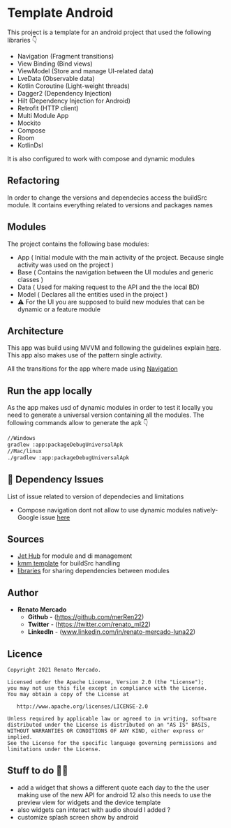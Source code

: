 # Template Android

This project is a template for an android project that used the following libraries 👇

- Navigation (Fragment transitions)
- View Binding (Bind views)
- ViewModel (Store and manage UI-related data)
- LveData (Observable data)
- Kotlin Coroutine (Light-weight threads)
- Dagger2 (Dependency Injection)
- Hilt (Dependency Injection for Android)
- Retrofit (HTTP client)
- Multi Module App
- Mockito
- Compose
- Room
- KotlinDsl

It is also configured to work with compose and dynamic modules

## Refactoring

In order to change the versions and dependecies access the buildSrc module. It contains everything related to versions and packages names

## Modules

The project contains the following base modules:

- App ( Initial module with the main activity of the project. Because single activity was used on the project )
- Base ( Contains the navigation between the UI modules and generic classes )
- Data ( Used for making request to the API and the the local BD)
- Model ( Declares all the entities used in the project )
- ⚠ For the UI you are supposed to build new modules that can be dynamic or a feature module

## Architecture

This app was build using MVVM and following the guidelines explain [here](https://developer.android.com/jetpack/docs/guide). This app also makes use of the pattern single activity.

All the transitions for the app where made using [Navigation](https://developer.android.com/guide/navigation)

## Run the app locally
As the app makes usd of dynamic modules in order to test it locally you need to generate a universal version containing all the modules. The following commands allow to generate the apk 👇

```sh
//Windows
gradlew :app:packageDebugUniversalApk
//Mac/linux
./gradlew :app:packageDebugUniversalApk
```

## 🚨 Dependency Issues

List of issue related to version of dependecies and limitations

- Compose navigation dont not allow to use dynamic modules natively- Google issue [here](https://issuetracker.google.com/issues/183677219)

## Sources

- [Jet Hub](https://github.com/TakuSemba/JetHub) for module and di management
- [kmm template](https://github.com/jittya/KMMT) for buildSrc handling
- [libraries](https://proandroiddev.com/avoid-repetitive-dependency-declarations-with-gradle-kotlin-dsl-97c904704727) for sharing dependencies between modules

## Author

* **Renato Mercado**
    * **Github** - (https://github.com/merRen22)
    * **Twitter** - (https://twitter.com/renato_ml22)
    * **LinkedIn** - (www.linkedin.com/in/renato-mercado-luna22)

## Licence
```
Copyright 2021 Renato Mercado.

Licensed under the Apache License, Version 2.0 (the "License");
you may not use this file except in compliance with the License.
You may obtain a copy of the License at

   http://www.apache.org/licenses/LICENSE-2.0

Unless required by applicable law or agreed to in writing, software
distributed under the License is distributed on an "AS IS" BASIS,
WITHOUT WARRANTIES OR CONDITIONS OF ANY KIND, either express or implied.
See the License for the specific language governing permissions and
limitations under the License.
```

## Stuff to do 👨‍🏭

- add a widget that shows a different quote each day to the the user making use of the new API for android 12 also this needs to use the preview view for widgets and the device template
- also widgets can interact with audio should I added ?
- customize splash screen show by android


